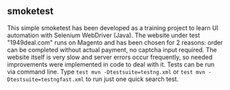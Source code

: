 ## smoketest
This simple smoketest has been developed as a training project to learn UI automation with Selenium WebDriver (Java).
The website under test "1949deal.com" runs on Magento and has been chosen for 2 reasons: order can be completed without
actual payment, no captcha input required.
The website itself is very slow and server errors occur frequently, so needed improvements were implemented in code to
deal with it.
Tests can be run via command line. Type `test mvn -Dtestsuite=testng.xml` or `test mvn -Dtestsuite=testngfast.xml` to
run just one quick search test.
